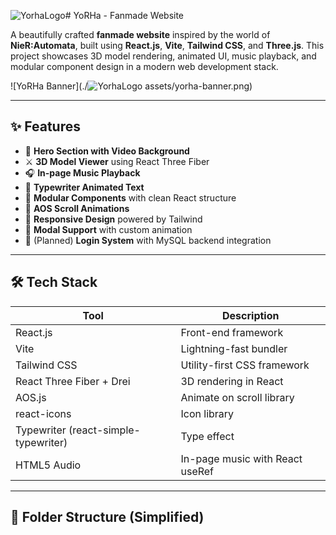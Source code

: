 ![YorhaLogo](https://github.com/user-attachments/assets/790a2a4e-63fd-49d3-a8f8-2f9edaa51352)# YoRHa - Fanmade Website

A beautifully crafted **fanmade website** inspired by the world of **NieR:Automata**, built using **React.js**, **Vite**, **Tailwind CSS**, and **Three.js**. This project showcases 3D model rendering, animated UI, music playback, and modular component design in a modern web development stack.

![YoRHa Banner](./![YorhaLogo](https://github.com/user-attachments/assets/96789ae4-733c-4277-975e-9b8084f1d64a)
assets/yorha-banner.png) <!-- Optional: replace with your actual image path -->

---

## ✨ Features

- 🌌 **Hero Section with Video Background**
- ⚔️ **3D Model Viewer** using React Three Fiber
- 🎧 **In-page Music Playback**
- 📜 **Typewriter Animated Text**
- 🧠 **Modular Components** with clean React structure
- 💨 **AOS Scroll Animations**
- 📱 **Responsive Design** powered by Tailwind
- 🧪 **Modal Support** with custom animation
- 🔐 (Planned) **Login System** with MySQL backend integration

---

## 🛠️ Tech Stack

| Tool          | Description                       |
|---------------|-----------------------------------|
| React.js      | Front-end framework               |
| Vite          | Lightning-fast bundler            |
| Tailwind CSS  | Utility-first CSS framework       |
| React Three Fiber + Drei | 3D rendering in React  |
| AOS.js        | Animate on scroll library         |
| react-icons   | Icon library                      |
| Typewriter (react-simple-typewriter) | Type effect |
| HTML5 Audio   | In-page music with React useRef   |

---

## 📁 Folder Structure (Simplified)

